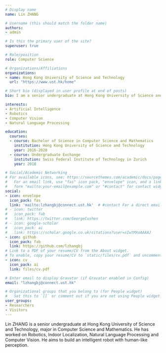 ```yaml
---
# Display name
name: Lin ZHANG

# Username (this should match the folder name)
authors:
- admin

# Is this the primary user of the site?
superuser: true

# Role/position
role: Computer Science

# Organizations/Affiliations
organizations:
- name: Hong Kong University of Science and Technology
  url: "https://www.ust.hk/home"

# Short bio (displayed in user profile at end of posts)
bio: I am a senior undergraduate at Hong Kong University of Science and Technology, major in Computer Science and Mathematics. I have worked on Robotics, Natural Language Processing and Computer Vision. My final year project is about one-shot object detection, supervised by Prof. Chi-Keung Tang and Prof. Yu-Wing Tai.

interests:
- Artificial Intelligence
- Robotics
- Computer Vision
- Natural Language Processing

education:
  courses:
  - course: Bachelor of Science in Computer Science and Mathematics
    institution: Hong Kong University of Science and Technology
    year: 2016-2020
  - course: Undergraduate Exchange
    institution: Swiss Federal Institute of Technology in Zurich
    year: 2018

# Social/Academic Networking
# For available icons, see: https://sourcethemes.com/academic/docs/page-builder/#icons
#   For an email link, use "fas" icon pack, "envelope" icon, and a link in the
#   form "mailto:your-email@example.com" or "#contact" for contact widget.
social:
- icon: envelope
  icon_pack: fas
  link: 'mailto:lzhangbj@connect.ust.hk'  # #contact For a direct email link, use "mailto:test@example.org".
# - icon: twitter
#   icon_pack: fab
#   link: https://twitter.com/GeorgeCushen
# - icon: google-scholar
#   icon_pack: ai
#   link: https://scholar.google.co.uk/citations?user=sIwtMXoAAAAJ
- icon: github
  icon_pack: fab
  link: https://github.com/lzhangbj
# Link to a PDF of your resume/CV from the About widget.
# To enable, copy your resume/CV to `static/files/cv.pdf` and uncomment the lines below.
- icon: cv
  icon_pack: ai
  link: files/cv.pdf

# Enter email to display Gravatar (if Gravatar enabled in Config)
email: "lzhangbj@connect.ust.hk"

# Organizational groups that you belong to (for People widget)
#   Set this to `[]` or comment out if you are not using People widget.
user_groups:
- Researchers
- Visitors
---
```


Lin ZHANG is a senior undergraduate at Hong Kong University of Science and Technology, major in Computer Science and Mathematics. He has worked on Robotics, Indoor Localization, Natural Language Processing and Computer Vision. He aims to build an intelligent robot with human-like perception.
